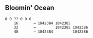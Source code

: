 ## Bloomin' Ocean

```
0 0 ?? 0 0 0
    16       → 1042384 1042385
    32       →         1042385 1042386
    48       → 1042384         1042386
```
